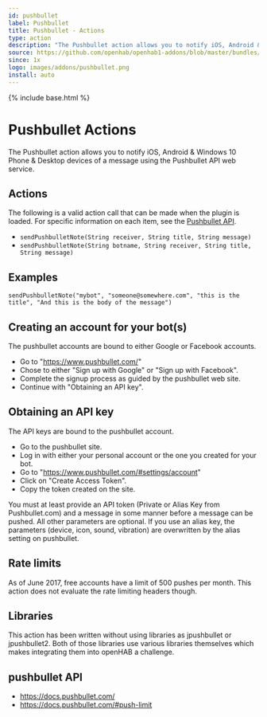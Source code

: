 ```yaml
---
id: pushbullet
label: Pushbullet
title: Pushbullet - Actions
type: action
description: "The Pushbullet action allows you to notify iOS, Android & Windows 10 Phone & Desktop devices of a message using the Pushbullet API web service."
source: https://github.com/openhab/openhab1-addons/blob/master/bundles/action/org.openhab.action.pushbullet/README.md
since: 1x
logo: images/addons/pushbullet.png
install: auto
---
```


<!-- Attention authors: Do not edit directly. Please add your changes to the appropriate source repository -->

{% include base.html %}

# Pushbullet Actions

The Pushbullet action allows you to notify iOS, Android & Windows 10 Phone & Desktop devices of a message using the Pushbullet API web service.

## Actions

The following is a valid action call that can be made when the plugin is loaded.
For specific information on each item, see the [Pushbullet API](https://docs.pushbullet.com/).

*   `sendPushbulletNote(String receiver, String title, String message)`
*   `sendPushbulletNote(String botname, String receiver, String title, String message)`

## Examples

```
sendPushbulletNote("mybot", "someone@somewhere.com", "this is the title", "And this is the body of the message")
```

## Creating an account for your bot(s)

The pushbullet accounts are bound to either Google or Facebook accounts.
*   Go to "<https://www.pushbullet.com/>"
*   Chose to either "Sign up with Google" or "Sign up with Facebook".
*   Complete the signup process as guided by the pushbullet web site.
*   Continue with "Obtaining an API key".

## Obtaining an API key

The API keys are bound to the pushbullet account.
*   Go to the pushbullet site.
*   Log in with either your personal account or the one you created for your bot.
*   Go to "<https://www.pushbullet.com/#settings/account>"
*   Click on "Create Access Token".
*   Copy the token created on the site.

You must at least provide an API token (Private or Alias Key from Pushbullet.com) and a message in some manner before a message can be pushed.
All other parameters are optional.
If you use an alias key, the parameters (device, icon, sound, vibration) are overwritten by the alias setting on pushbullet.

## Rate limits

As of June 2017, free accounts have a limit of 500 pushes per month.
This action does not evaluate the rate limiting headers though.

## Libraries

This action has been written without using libraries as jpushbullet or jpushbullet2.
Both of those libraries use various libraries themselves which makes integrating them into openHAB a challenge.

## pushbullet API

*   <https://docs.pushbullet.com/>
*   <https://docs.pushbullet.com/#push-limit>
